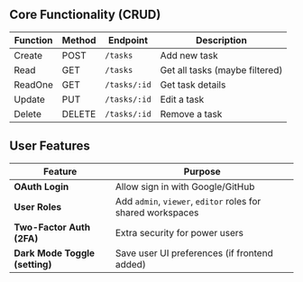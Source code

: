 
## Core Functionality (CRUD)

| Function | Method | Endpoint     | Description                    |
| -------- | ------ | ------------ | ------------------------------ |
| Create   | POST   | `/tasks`     | Add new task                   |
| Read     | GET    | `/tasks`     | Get all tasks (maybe filtered) |
| ReadOne  | GET    | `/tasks/:id` | Get task details               |
| Update   | PUT    | `/tasks/:id` | Edit a task                    |
| Delete   | DELETE | `/tasks/:id` | Remove a task                  |

## User Features
| Feature                        | Purpose                                                     |
| ------------------------------ | ----------------------------------------------------------- |
| **OAuth Login**                | Allow sign in with Google/GitHub                            |
| **User Roles**                 | Add `admin`, `viewer`, `editor` roles for shared workspaces |
| **Two-Factor Auth (2FA)**      | Extra security for power users                              |
| **Dark Mode Toggle (setting)** | Save user UI preferences (if frontend added)                |
